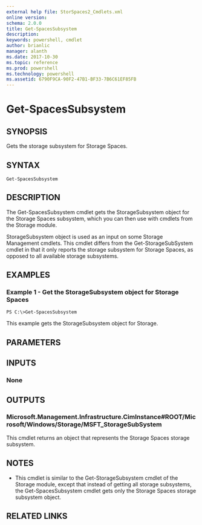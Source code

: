 ```yaml
---
external help file: StorSpaces2_Cmdlets.xml
online version: 
schema: 2.0.0
title: Get-SpacesSubsystem
description: 
keywords: powershell, cmdlet
author: brianlic
manager: alanth
ms.date: 2017-10-30
ms.topic: reference
ms.prod: powershell
ms.technology: powershell
ms.assetid: 6790F9CA-90F2-47B1-BF33-7B6C61EF85FB
---
```


# Get-SpacesSubsystem

## SYNOPSIS
Gets the storage subsystem for Storage Spaces.

## SYNTAX

```
Get-SpacesSubsystem
```

## DESCRIPTION
The Get-SpacesSubsystem cmdlet gets the StorageSubsystem object for the Storage Spaces subsystem, which you can then use with cmdlets from the Storage module.

StorageSubsystem object is used as an input on some Storage Management cmdlets.
This cmdlet differs from the Get-StorageSubSystem cmdlet in that it only reports the storage subsystem for Storage Spaces, as opposed to all available storage subsystems.

## EXAMPLES

### Example 1 - Get the StorageSubsystem object for Storage Spaces
```
PS C:\>Get-SpacesSubsystem
```

This example gets the StorageSubsystem object for Storage.

## PARAMETERS

## INPUTS

### None

## OUTPUTS

### Microsoft.Management.Infrastructure.CimInstance#ROOT/Microsoft/Windows/Storage/MSFT_StorageSubSystem
This cmdlet returns an object that represents the Storage Spaces storage subsystem.

## NOTES
* This cmdlet is similar to the Get-StorageSubsystem cmdlet of the Storage module, except that instead of getting all storage subsystems, the Get-SpacesSubsystem cmdlet gets only the Storage Spaces storage subsystem object.

## RELATED LINKS

